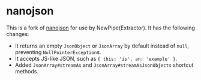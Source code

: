 # nanojson

This is a fork of [nanojson](https://github.com/mmastrac/nanojson) for use by NewPipe(Extractor). It has the following changes:

- It returns an empty `JsonObject` or `JsonArray` by default instead of `null`, preventing `NullPointerException`s.
- It accepts JS-like JSON, such as `{ this: 'is', an: 'example' }`.
- Added ``JsonArray#streamAs`` and ``JsonArray#streamAsJsonObjects`` shortcut methods.
